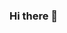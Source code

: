 ### Hi there 👋

<!--
**daniloagrizzi/daniloagrizzi** is a ✨ _special_ ✨ repository because its `README.md` (this file) appears on your GitHub profile.
[![Anurag's GitHub stats](https://github-readme-stats.vercel.app/api?username=daniloagrizzi)](https://github.com/daniloagrizzi/github-readme-stats)
![Anurag's GitHub stats](https://github-readme-stats.vercel.app/api?username=daniloagrizzi&hide=contribs,prs)
[![Readme Card](https://github-readme-stats.vercel.app/api/pin/?username=daniloagrizzi=github-readme-stats)](https://github.com/daniloagrizzi/github-readme-stats)
[![Top Langs](https://github-readme-stats.vercel.app/api/top-langs/?username=daniloagrizzi)](https://github.com/daniloagrizzi/github-readme-stats)
![Anurag's GitHub stats](https://github-readme-stats.vercel.app/api?username=daniloagrizzi&show_icons=true&theme=radical)
